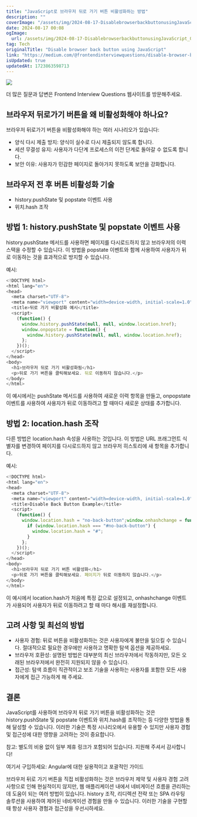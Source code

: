 ```yaml
---
title: "JavaScript로 브라우저 뒤로 가기 버튼 비활성화하는 방법"
description: ""
coverImage: "/assets/img/2024-08-17-DisablebrowserbackbuttonusingJavaScript_0.png"
date: 2024-08-17 00:08
ogImage:
  url: /assets/img/2024-08-17-DisablebrowserbackbuttonusingJavaScript_0.png
tag: Tech
originalTitle: "Disable browser back button using JavaScript"
link: "https://medium.com/@frontendinterviewquestions/disable-browser-back-button-using-javascript-ff6be13b5724"
isUpdated: true
updatedAt: 1723863598713
---
```


<img src="/assets/img/2024-08-17-DisablebrowserbackbuttonusingJavaScript_0.png" />

더 많은 질문과 답변은 Frontend Interview Questions 웹사이트를 방문해주세요.

## 브라우저 뒤로가기 버튼을 왜 비활성화해야 하나요?

브라우저 뒤로가기 버튼을 비활성화해야 하는 여러 시나리오가 있습니다:

<div class="content-ad"></div>

- 양식 다시 제출 방지: 양식이 실수로 다시 제출되지 않도록 합니다.
- 세션 무결성 유지: 사용자가 다단계 프로세스의 이전 단계로 돌아갈 수 없도록 합니다.
- 보안 이유: 사용자가 민감한 페이지로 돌아가지 못하도록 보안을 강화합니다.

## 브라우저 전 후 버튼 비활성화 기술

- history.pushState 및 popstate 이벤트 사용
- 위치.hash 조작

## 방법 1: history.pushState 및 popstate 이벤트 사용

<div class="content-ad"></div>

history.pushState 메서드를 사용하면 페이지를 다시로드하지 않고 브라우저의 이력 스택을 수정할 수 있습니다. 이 방법을 popstate 이벤트와 함께 사용하여 사용자가 뒤로 이동하는 것을 효과적으로 방지할 수 있습니다.

예시:

```js
<!DOCTYPE html>
<html lang="en">
<head>
  <meta charset="UTF-8">
  <meta name="viewport" content="width=device-width, initial-scale=1.0">
  <title>뒤로 가기 비활성화 예시</title>
  <script>
    (function() {
      window.history.pushState(null, null, window.location.href);
      window.onpopstate = function() {
        window.history.pushState(null, null, window.location.href);
      };
    })();
  </script>
</head>
<body>
  <h1>브라우저 뒤로 가기 비활성화됨</h1>
  <p>뒤로 가기 버튼을 클릭해보세요. 뒤로 이동하지 않습니다.</p>
</body>
</html>
```

이 예시에서는 pushState 메서드를 사용하여 새로운 이력 항목을 만들고, onpopstate 이벤트를 사용하여 사용자가 뒤로 이동하려고 할 때마다 새로운 상태를 추가합니다.

<div class="content-ad"></div>

## 방법 2: location.hash 조작

다른 방법은 location.hash 속성을 사용하는 것입니다. 이 방법은 URL 프래그먼트 식별자를 변경하여 페이지를 다시로드하지 않고 브라우저 히스토리에 새 항목을 추가합니다.

예시:

```js
<!DOCTYPE html>
<html lang="en">
<head>
  <meta charset="UTF-8">
  <meta name="viewport" content="width=device-width, initial-scale=1.0">
  <title>Disable Back Button Example</title>
  <script>
    (function() {
      window.location.hash = "no-back-button";window.onhashchange = function() {
        if (window.location.hash === "#no-back-button") {
          window.location.hash = "#";
        }
      };
    })();
  </script>
</head>
<body>
  <h1>브라우저 뒤로 가기 버튼 비활성화</h1>
  <p>뒤로 가기 버튼을 클릭해보세요. 페이지가 뒤로 이동하지 않습니다.</p>
</body>
</html>
```

<div class="content-ad"></div>

이 예시에서 location.hash가 처음에 특정 값으로 설정되고, onhashchange 이벤트가 사용되어 사용자가 뒤로 이동하려고 할 때 마다 해시를 재설정합니다.

## 고려 사항 및 최선의 방법

- 사용자 경험: 뒤로 버튼을 비활성화하는 것은 사용자에게 불만을 일으킬 수 있습니다. 절대적으로 필요한 경우에만 사용하고 명확한 탐색 옵션을 제공하세요.
- 브라우저 호환성: 설명된 방법은 대부분의 최신 브라우저에서 작동하지만, 모든 오래된 브라우저에서 완전히 지원되지 않을 수 있습니다.
- 접근성: 탐색 흐름이 직관적이고 보조 기술을 사용하는 사용자를 포함한 모든 사용자에게 접근 가능하게 해 주세요.

## 결론

<div class="content-ad"></div>

JavaScript를 사용하여 브라우저 뒤로 가기 버튼을 비활성화하는 것은 history.pushState 및 popstate 이벤트와 위치.hash를 조작하는 등 다양한 방법을 통해 달성할 수 있습니다. 이러한 기술은 특정 시나리오에서 유용할 수 있지만 사용자 경험 및 접근성에 대한 영향을 고려하는 것이 중요합니다.

참고: 별도의 비용 없이 일부 제휴 링크가 포함되어 있습니다. 지원해 주셔서 감사합니다!

여기서 구입하세요: Angular에 대한 실용적이고 포괄적인 가이드

브라우저 뒤로 가기 버튼을 직접 비활성화하는 것은 브라우저 제약 및 사용자 경험 고려 사항으로 인해 현실적이지 않지만, 웹 애플리케이션 내에서 네비게이션 흐름을 관리하는 데 도움이 되는 여러 방법이 있습니다. history 조작, 리디렉션 전략 또는 SPA 라우팅 솔루션을 사용하여 제어된 네비게이션 경험을 만들 수 있습니다. 이러한 기술을 구현할 때 항상 사용자 경험과 접근성을 우선시하세요.
